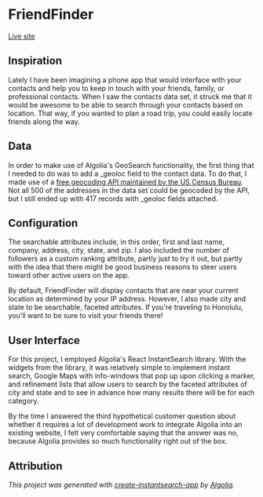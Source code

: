 # FriendFinder

[Live site](https://nllevin.github.io/algolia_project/)

## Inspiration

Lately I have been imagining a phone app that would interface with your contacts and help you to keep in touch with your friends, family, or professional contacts. When I saw the contacts data set, it struck me that it would be awesome to be able to search through your contacts based on location. That way, if you wanted to plan a road trip, you could easily locate friends along the way.

## Data

In order to make use of Algolia's GeoSearch functionality, the first thing that I needed to do was to add a \_geoloc field to the contact data. To do that, I made use of a [free geocoding API maintained by the US Census Bureau](https://geocoding.geo.census.gov/). Not all 500 of the addresses in the data set could be geocoded by the API, but I still ended up with 417 records with \_geoloc fields attached.

## Configuration

The searchable attributes include, in this order, first and last name, company, address, city, state, and zip. I also included the number of followers as a custom ranking attribute, partly just to try it out, but partly with the idea that there might be good business reasons to steer users toward other active users on the app. 

By default, FriendFinder will display contacts that are near your current location as determined by your IP address. However, I also made city and state to be searchable, faceted attributes. If you're traveling to Honolulu, you'll want to be sure to visit your friends there!

## User Interface

For this project, I employed Algolia's React InstantSearch library. With the widgets from the library, it was relatively simple to implement instant search, Google Maps with info-windows that pop up upon clicking a marker, and refinement lists that allow users to search by the faceted attributes of city and state and to see in advance how many results there will be for each category. 

By the time I answered the third hypothetical customer question about whether it requires a lot of development work to integrate Algolia into an existing website, I felt very comfortable saying that the answer was no, because Algolia provides so much functionality right out of the box.

## Attribution

_This project was generated with [create-instantsearch-app](https://github.com/algolia/create-instantsearch-app) by [Algolia](https://algolia.com)._

